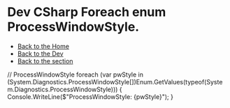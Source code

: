 # Dev CSharp Foreach enum ProcessWindowStyle.

- [Back to the Home](../../../README.md)
- [Back to the Dev](../../README.md)
- [Back to the section](README.md)

// ProcessWindowStyle
foreach (var pwStyle in (System.Diagnostics.ProcessWindowStyle[])Enum.GetValues(typeof(System.Diagnostics.ProcessWindowStyle)))
{
    Console.WriteLine($"ProcessWindowStyle: {pwStyle}");
}
